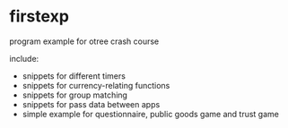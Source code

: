 # firstexp
program example for otree crash course

include:
- snippets for different timers
- snippets for currency-relating functions
- snippets for group matching
- snippets for pass data between apps
- simple example for questionnaire, public goods game and trust game